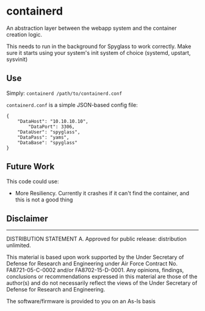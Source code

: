 containerd
==========

An abstraction layer between the webapp system and the container
creation logic.

This needs to run in the background for Spyglass to work correctly. Make
sure it starts using your system's init system of choice (systemd, upstart, 
sysvinit)

## Use

Simply: `containerd /path/to/containerd.conf`

`containerd.conf` is a simple JSON-based config file:
```
{
	"DataHost": "10.10.10.10",
        "DataPort": 3306,
	"DataUser": "spyglass",
	"DataPass": "yams",
	"DataBase": "spyglass"
}
```
## Future Work
This code could use:

* More Resiliency. Currently it crashes if it can't find the container, and
  this is not a good thing
## Disclaimer
---

DISTRIBUTION STATEMENT A. Approved for public release: distribution unlimited.

This material is based upon work supported by the Under Secretary of Defense for Research and Engineering under Air Force Contract No. FA8721-05-C-0002 and/or FA8702-15-D-0001. Any opinions, findings, conclusions or recommendations expressed in this material are those of the author(s) and do not necessarily reflect the views of the Under Secretary of Defense for Research and Engineering.

The software/firmware is provided to you on an As-Is basis
